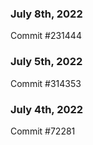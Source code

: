 ### July 8th, 2022

Commit #231444

### July 5th, 2022

Commit #314353


### July 4th, 2022

Commit #72281
